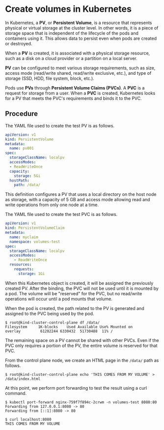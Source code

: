 # Create volumes in Kubernetes

In Kubernetes, a **PV**, or **Persistent Volume**, is a resource that represents physical or virtual storage at the cluster level.
In other words, it is a piece of storage space that is independent of the lifecycle of the pods and containers using it.
This allows data to persist even when pods are created or destroyed.

When a **PV** is created, it is associated with a physical storage resource, such as a disk on a cloud provider or a partition on a local server.

**PV** can be configured to meet various storage requirements, such as size, access mode (read/write shared, read/write exclusive, etc.), and type of storage (SSD, HDD, file system, block, etc.).

Pods use **PVs** through **Persistent Volume Claims (PVCs)**.
A **PVC** is a request for storage from a user.
When a **PVC** is created, Kubernetes looks for a PV that meets the PVC's requirements and binds it to the PVC.

## Procedure

The YAML file used to create the test PV is as follows.

```yaml
apiVersion: v1
kind: PersistentVolume
metadata:
  name: pv001
spec:
  storageClassName: localpv
  accessModes:
  - ReadWriteOnce
  capacity:
    storage: 5Gi
  hostPath:
    path: /data/
```

This definition configures a PV that uses a local directory on the host node as storage, with a capacity of 5 GB and access mode allowing read and write operations from only one node at a time.

The YAML file used to create the test PVC is as follows.

```yaml
apiVersion: v1
kind: PersistentVolumeClaim
metadata:
  name: myclaim
  namespace: volumes-test
spec:
  storageClassName: localpv
  accessModes:
    - ReadWriteOnce
  resources:
    requests:
      storage: 1Gi
```

When this Kubernetes object is created, it will be assigned the previously created PV.
After the binding, the PVC will not be used until it is mounted by a pod.
The volume will be "reserved" for the PVC, but no read/write operations will occur until a pod mounts that volume.

When the pod is created, the path related to the PV is generated and assigned to the PVC being used by the pod.

```console
$ root@kind-cluster-control-plane df /data/
Filesystem     1K-blocks    Used Available Use% Mounted on
overlay         61202244 6330432  51730488  11% /
```

The remaining space on a PV cannot be shared with other PVCs. Even if the PVC only requires a portion of the PV, the entire volume is reserved for that PVC.

From the control plane node, we create an HTML page in the `/data/` path as follows.

```console
$ root@kind-cluster-control-plane echo 'THIS COMES FROM MY VOLUME' > /data/index.html
```

At this point, we perform port forwarding to test the result using a curl command.

```console
$ kubectl port-forward nginx-759f7f894c-2crwm -n volumes-test 8080:80
Forwarding from 127.0.0.1:8080 -> 80
Forwarding from [::1]:8080 -> 80
```

```console
$ curl localhost:8080
THIS COMES FROM MY VOLUME
```

